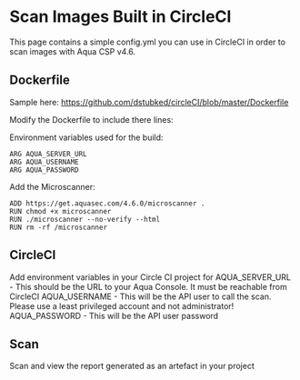 # Scan Images Built in CircleCI
This page contains a simple config.yml you can use in CircleCI in order to scan images with Aqua CSP v4.6.

## Dockerfile
Sample here: https://github.com/dstubked/circleCI/blob/master/Dockerfile

Modify the Dockerfile to include there lines:

Environment variables used for the build:
```
ARG AQUA_SERVER_URL
ARG AQUA_USERNAME
ARG AQUA_PASSWORD
```
Add the Microscanner:
```
ADD https://get.aquasec.com/4.6.0/microscanner .
RUN chmod +x microscanner
RUN ./microscanner --no-verify --html
RUN rm -rf /microscanner
```
## CircleCI
Add environment variables in your Circle CI project for
AQUA_SERVER_URL - This should be the URL to your Aqua Console. It must be reachable from CircleCI
AQUA_USERNAME - This will be the API user to call the scan. Please use a least privileged account and not administrator!
AQUA_PASSWORD - This will be the API user password

## Scan
Scan and view the report generated as an artefact in your project
